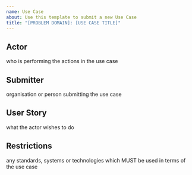 ```yaml
---
name: Use Case
about: Use this template to submit a new Use Case
title: "[PROBLEM DOMAIN]: [USE CASE TITLE]"
---
```


## Actor

who is performing the actions in the use case

## Submitter

organisation or person submitting the use case

## User Story

what the actor wishes to do

## Restrictions

any standards, systems or technologies which MUST be used in terms of the use case

